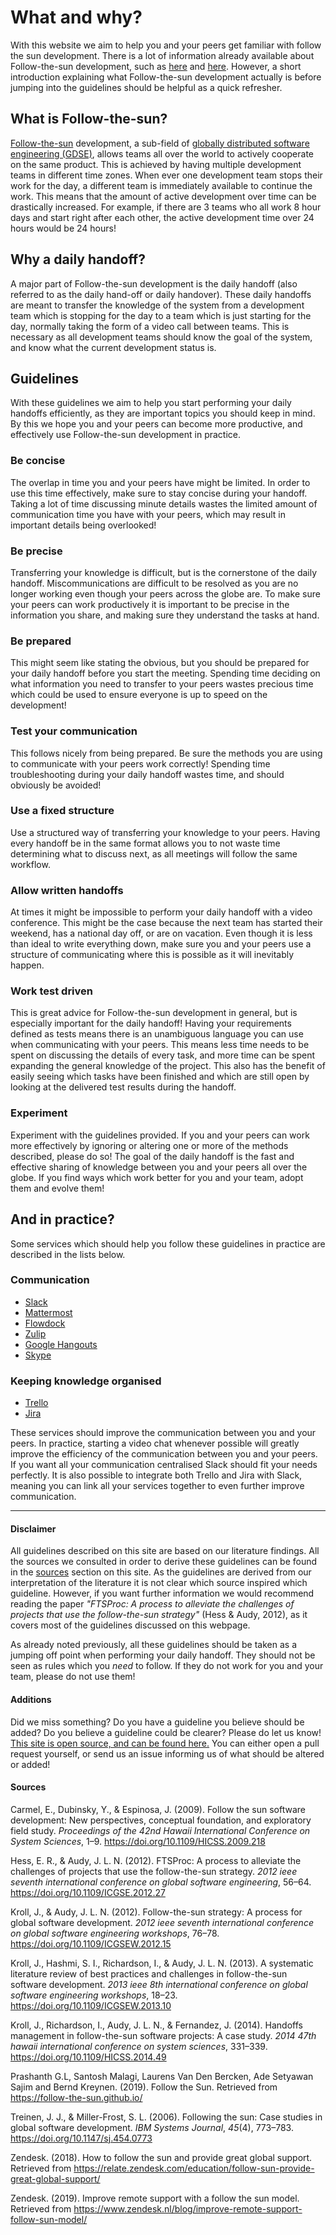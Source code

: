 # What and why?
With this website we aim to help you and your peers get familiar with follow the sun development. There is a lot of information already available about Follow-the-sun development, such as [here](https://en.wikipedia.org/wiki/Follow-the-sun) and [here](https://follow-the-sun.github.io). However, a short introduction explaining what Follow-the-sun development actually is before jumping into the guidelines should be helpful as a quick refresher.

## What is Follow-the-sun?
[Follow-the-sun](https://en.wikipedia.org/wiki/Follow-the-sun) development, a sub-field of [globally distributed software engineering (GDSE)](https://en.wikipedia.org/wiki/Distributed_development#Globally_Distributed_Software_Engineering), allows teams all over the world to actively cooperate on the same product. This is achieved by having multiple development teams in different time zones. When ever one development team stops their work for the day, a different team is immediately available to continue the work. This means that the amount of active development over time can be drastically increased. For example, if there are 3 teams who all work 8 hour days and start right after each other, the active development time over 24 hours would be 24 hours!

## Why a daily handoff?
A major part of Follow-the-sun development is the daily handoff (also referred to as the daily hand-off or daily handover). These daily handoffs are meant to transfer the knowledge of the system from a development team which is stopping for the day to a team which is just starting for the day, normally taking the form of a video call between teams. This is necessary as all development teams should know the goal of the system, and know what the current development status is.

## Guidelines
With these guidelines we aim to help you start performing your daily handoffs efficiently, as they are important topics you should keep in mind. By this we hope you and your peers can become more productive, and effectively use Follow-the-sun development in practice.

### Be concise
The overlap in time you and your peers have might be limited. In order to use this time effectively, make sure to stay concise during your handoff. Taking a lot of time discussing minute details wastes the limited amount of communication time you have with your peers, which may result in important details being overlooked!

### Be precise
Transferring your knowledge is difficult, but is the cornerstone of the daily handoff. Miscommunications are difficult to be resolved as you are no longer working even though your peers across the globe are. To make sure your peers can work productively it is important to be precise in the information you share, and making sure they understand the tasks at hand.

### Be prepared
This might seem like stating the obvious, but you should be prepared for your daily handoff before you start the meeting. Spending time deciding on what information you need to transfer to your peers wastes precious time which could be used to ensure everyone is up to speed on the development!

### Test your communication
This follows nicely from being prepared. Be sure the methods you are using to communicate with your peers work correctly! Spending time troubleshooting during your daily handoff wastes time, and should obviously be avoided!

### Use a fixed structure
Use a structured way of transferring your knowledge to your peers. Having every handoff be in the same format allows you to not waste time determining what to discuss next, as all meetings will follow the same workflow.

### Allow written handoffs
At times it might be impossible to perform your daily handoff with a video conference. This might be the case because the next team has started their weekend, has a national day off, or are on vacation. Even though it is less than ideal to write everything down, make sure you and your peers use a structure of communicating where this is possible as it will inevitably happen.

### Work test driven
This is great advice for Follow-the-sun development in general, but is especially important for the daily handoff! Having your requirements defined as tests means there is an unambiguous language you can use when communicating with your peers. This means less time needs to be spent on discussing the details of every task, and more time can be spent expanding the general knowledge of the project. This also has the benefit of easily seeing which tasks have been finished and which are still open by looking at the delivered test results during the handoff.

### Experiment
Experiment with the guidelines provided. If you and your peers can work more effectively by ignoring or altering one or more of the methods described, please do so! The goal of the daily handoff is the fast and effective sharing of knowledge between you and your peers all over the globe. If you find ways which work better for you and your team, adopt them and evolve them!

## And in practice?
Some services which should help you follow these guidelines in practice are described in the lists below.
### Communication
 - [Slack](https://slack.com/)
 - [Mattermost](https://mattermost.com/)
 - [Flowdock](https://www.flowdock.com/)
 - [Zulip](https://zulipchat.com/)
 - [Google Hangouts](https://hangouts.google.com/)
 - [Skype](https://hangouts.google.com/)

### Keeping knowledge organised
 - [Trello](https://trello.com/)
 - [Jira](https://www.atlassian.com/software/jira)

These services should improve the communication between you and your peers. In practice, starting a video chat whenever possible will greatly improve the efficiency of the communication between you and your peers. If you want all your communication centralised Slack should fit your needs perfectly. It is also possible to integrate both Trello and Jira with Slack, meaning you can link all your services together to even further improve communication.

<hr>

#### Disclaimer
All guidelines described on this site are based on our literature findings. All the sources we consulted in order to derive these guidelines can be found in the [sources](#sources) section on this site. As the guidelines are derived from our interpretation of the literature it is not clear which source inspired which guideline. However, if you want further information we would recommend reading the paper _"FTSProc: A process to alleviate the challenges of projects that use the follow-the-sun strategy"_ (Hess & Audy, 2012), as it covers most of the guidelines discussed on this webpage.

 As already noted previously, all these guidelines should be taken as a jumping off point when performing your daily handoff. They should not be seen as rules which you _need_ to follow. If they do not work for you and your team, please do not use them!  

#### Additions
Did we miss something? Do you have a guideline you believe should be added? Do you believe a guideline could be clearer? Please do let us know! [This site is open source, and can be found here.](https://github.com/geweldig/daily-handoff) You can either open a pull request yourself, or send us an issue informing us of what should be altered or added!

#### Sources
Carmel, E., Dubinsky, Y., & Espinosa, J. (2009). Follow the sun software development: New perspectives, conceptual foundation, and exploratory field study. *Proceedings of the 42nd Hawaii International Conference on System Sciences*, 1–9. <https://doi.org/10.1109/HICSS.2009.218>

Hess, E. R., & Audy, J. L. N. (2012). FTSProc: A process to alleviate the challenges of projects that use the follow-the-sun strategy. *2012 ieee seventh international conference on global software engineering*, 56–64. <https://doi.org/10.1109/ICGSE.2012.27>

Kroll, J., & Audy, J. L. N. (2012). Follow-the-sun strategy: A process for global software development. *2012 ieee seventh international conference on global software engineering workshops*, 76–78. <https://doi.org/10.1109/ICGSEW.2012.15>

Kroll, J., Hashmi, S. I., Richardson, I., & Audy, J. L. N. (2013). A systematic literature review of best practices and challenges in follow-the-sun software development. *2013 ieee 8th international conference on global software engineering workshops*, 18–23. <https://doi.org/10.1109/ICGSEW.2013.10>

Kroll, J., Richardson, I., Audy, J. L. N., & Fernandez, J. (2014). Handoffs management in follow-the-sun software projects: A case study. *2014 47th hawaii international conference on system sciences*, 331–339. <https://doi.org/10.1109/HICSS.2014.49>

Prashanth G.L, Santosh Malagi, Laurens Van Den Bercken, Ade Setyawan Sajim and Bernd Kreynen. (2019). Follow the Sun. Retrieved from <https://follow-the-sun.github.io/>

Treinen, J. J., & Miller-Frost, S. L. (2006). Following the sun: Case studies in global software development. *IBM Systems Journal*, *45*(4), 773–783. <https://doi.org/10.1147/sj.454.0773>

Zendesk. (2018). How to follow the sun and provide great global support. Retrieved from <https://relate.zendesk.com/education/follow-sun-provide-great-global-support/>

Zendesk. (2019). Improve remote support with a follow the sun model. Retrieved from <https://www.zendesk.nl/blog/improve-remote-support-follow-sun-model/>
